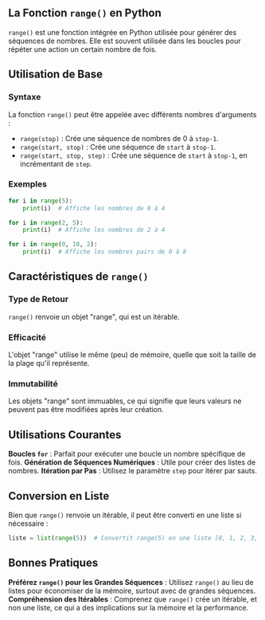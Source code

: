 ## La Fonction `range()` en Python

```range()``` est une fonction intégrée en Python utilisée pour générer des séquences de nombres. Elle est souvent utilisée dans les boucles pour répéter une action un certain nombre de fois.

## Utilisation de Base

### Syntaxe

La fonction ```range()``` peut être appelée avec différents nombres d'arguments :
- ```range(stop)``` : Crée une séquence de nombres de 0 à ```stop-1```.
- ```range(start, stop)``` : Crée une séquence de ```start``` à ```stop-1```.
- ```range(start, stop, step)``` : Crée une séquence de ```start``` à ```stop-1```, en incrémentant de ```step```.

### Exemples

```python
for i in range(5):
    print(i)  # Affiche les nombres de 0 à 4

for i in range(2, 5):
    print(i)  # Affiche les nombres de 2 à 4

for i in range(0, 10, 2):
    print(i)  # Affiche les nombres pairs de 0 à 8
```

## Caractéristiques de ```range()```

### Type de Retour 

```range()``` renvoie un objet "range", qui est un itérable.

### Efficacité

L'objet "range" utilise le même (peu) de mémoire, quelle que soit la taille de la plage qu'il représente.

### Immutabilité 

Les objets "range" sont immuables, ce qui signifie que leurs valeurs ne peuvent pas être modifiées après leur création.

## Utilisations Courantes

**Boucles ```for```** : Parfait pour exécuter une boucle un nombre spécifique de fois.
**Génération de Séquences Numériques** : Utile pour créer des listes de nombres.
**Itération par Pas** : Utilisez le paramètre ```step``` pour itérer par sauts.

## Conversion en Liste

Bien que ```range()``` renvoie un itérable, il peut être converti en une liste si nécessaire :

```python
liste = list(range(5))  # Convertit range(5) en une liste [0, 1, 2, 3, 4]
```

## Bonnes Pratiques

**Préférez ```range()``` pour les Grandes Séquences** : Utilisez ```range()``` au lieu de listes pour économiser de la mémoire, surtout avec de grandes séquences.
**Compréhension des Itérables** : Comprenez que ```range()``` crée un itérable, et non une liste, ce qui a des implications sur la mémoire et la performance.
